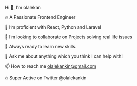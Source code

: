 Hi 👋, I'm olalekan 

🔥 A Passionate Frontend Engineer

🌱 I’m proficient with React, Python and Laravel

👯 I’m looking to collaborate on  Projects solving real life issues

🤝 Always ready to learn new skills.

💬 Ask me about anything which you think I can help with!

📫 How to reach me olalekankin@gmail.com

🔥 Super Active on Twitter @olalekankin
